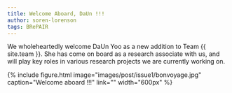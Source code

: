 ```yaml
---
title: Welcome Aboard, DaUn !!!
author: soren-lorenson
tags: BRePAIR
---
```


We wholeheartedly welcome DaUn Yoo as a new addition to Team {{ site.team }}. She has come on board as a research associate with us, and will play key roles in various research projects we are currently working on.

{%
  include figure.html
  image="images/post/issue1/bonvoyage.jpg"
  caption="Welcome aboard !!!"
  link=""
  width="600px"
%}
